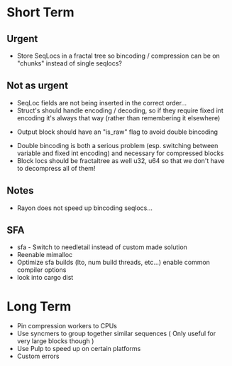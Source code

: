 # Short Term
## Urgent
- Store SeqLocs in a fractal tree so bincoding / compression can be on "chunks" instead of single seqlocs?

## Not as urgent
- SeqLoc fields are not being inserted in the correct order...
- Struct's should handle encoding / decoding, so if they require fixed int encoding it's always that way (rather than remembering it elsewhere)
* Output block should have an "is_raw" flag to avoid double bincoding
- Double bincoding is both a serious problem (esp. switching between variable and fixed int encoding) and necessary for compressed blocks
- Block locs should be fractaltree as well u32, u64 so that we don't have to decompress all of them!

## Notes
- Rayon does not speed up bincoding seqlocs...


## SFA 
- sfa - Switch to needletail instead of custom made solution 
- Reenable mimalloc
- Optimize sfa builds (lto, num build threads, etc...) enable common compiler options
- look into cargo dist

# Long Term

* Pin compression workers to CPUs
* Use syncmers to group together similar sequences ( Only useful for very large blocks though )
* Use Pulp to speed up on certain platforms
* Custom errors